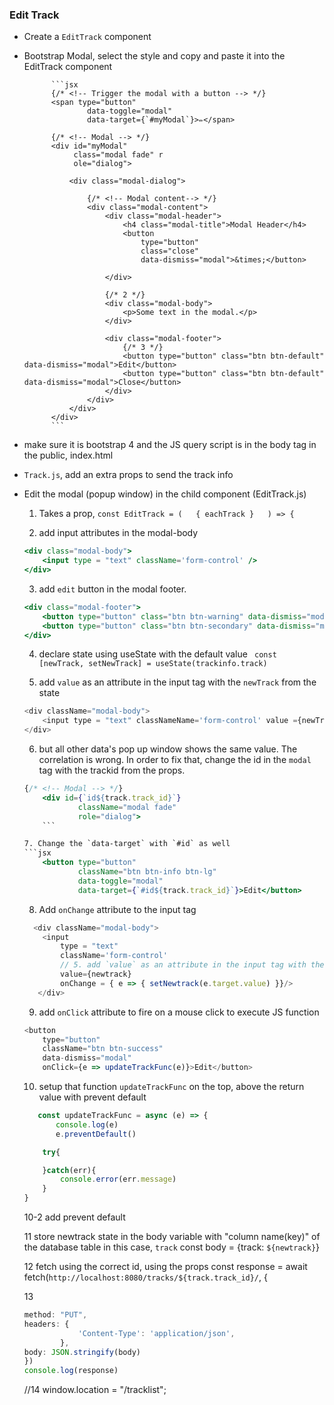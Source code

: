 ### Edit Track
* Create a `EditTrack` component

* Bootstrap Modal, select the style and copy and paste it into the EditTrack component
            
            ```jsx
            {/* <!-- Trigger the modal with a button --> */}
            <span type="button"  
                    data-toggle="modal" 
                    data-target={`#myModal`}>✏️</span>

            {/* <!-- Modal --> */}
            <div id="myModal" 
                 class="modal fade" r
                 ole="dialog">

                <div class="modal-dialog">

                    {/* <!-- Modal content--> */}
                    <div class="modal-content">
                        <div class="modal-header">
                            <h4 class="modal-title">Modal Header</h4>
                            <button 
                                type="button" 
                                class="close" 
                                data-dismiss="modal">&times;</button>
                            
                        </div>
                        
                        {/* 2 */}
                        <div class="modal-body">
                            <p>Some text in the modal.</p>
                        </div>

                        <div class="modal-footer">
                            {/* 3 */}
                            <button type="button" class="btn btn-default" data-dismiss="modal">Edit</button>
                            <button type="button" class="btn btn-default" data-dismiss="modal">Close</button>
                        </div>
                    </div>
                </div>
            </div>
            ```
* make sure it is bootstrap 4 and the JS query script is in the body tag in the public, index.html

* `Track.js`, add an extra props to send the track info
    <EditTrack trackinfo= {each}/>

* Edit the modal (popup window) in the child component (EditTrack.js)

    1. Takes a prop, `const EditTrack = (   { eachTrack }   ) => {`

    2. add input attributes in the modal-body
    ```jsx
    <div class="modal-body">
        <input type = "text" className='form-control' />
    </div>
    ```
    
    3. add `edit` button in the modal footer.
    ```jsx
    <div class="modal-footer">
        <button type="button" class="btn btn-warning" data-dismiss="modal">Edit</button>
        <button type="button" class="btn btn-secondary" data-dismiss="modal">Close</button>
    </div>
    
    ```
    4. declare state using useState with the default value
    ` const [newTrack, setNewTrack] = useState(trackinfo.track)`

    5. add `value` as an attribute in the input tag with the `newTrack` from the state
    ```js       
    <div className="modal-body">
        <input type = "text" classNameName='form-control' value ={newTrack} />
    </div>
    ```
    
    6. but all other data's pop up window shows the same value. The correlation is wrong. In order to fix that, change the id in the `modal` tag with the trackid from the props.
    ```jsx
    {/* <!-- Modal --> */}
        <div id={`id${track.track_id}`} 
                className="modal fade" 
                role="dialog">
        ```

    7. Change the `data-target` with `#id` as well 
    ```jsx
        <button type="button" 
                className="btn btn-info btn-lg" 
                data-toggle="modal" 
                data-target={`#id${track.track_id}`}>Edit</button>  
    ```

    8. Add `onChange` attribute to the input tag
    ```js
      <div className="modal-body">
        <input 
            type = "text" 
            className='form-control'
            // 5. add `value` as an attribute in the input tag with the `newTrack` from the state
            value={newtrack} 
            onChange = { e => { setNewtrack(e.target.value) }}/>
       </div>
    ```

    9. add `onClick` attribute to fire on a mouse click to execute JS function
    ```js
    <button 
        type="button" 
        className="btn btn-success" 
        data-dismiss="modal"
        onClick={e => updateTrackFunc(e)}>Edit</button>
    ```

    10. setup that function `updateTrackFunc` on the top, above the return value with prevent default

    ```js
       const updateTrackFunc = async (e) => {
           console.log(e)
           e.preventDefault()

        try{

        }catch(err){
            console.error(err.message)
        }
   }
    ```

    10-2 add prevent default
     
    11 store newtrack state in the body variable with "column name(key)" of the database table in this case, `track`
            const body = {track: `${newtrack}`}

    12 fetch using the correct id, using the props
    const response = await fetch(`http://localhost:8080/tracks/${track.track_id}/`, {

    13 
    ```js
    method: "PUT",
    headers: {
                'Content-Type': 'application/json',
            },
    body: JSON.stringify(body)
    })
    console.log(response)
    ```

    //14
    window.location = "/tracklist";
